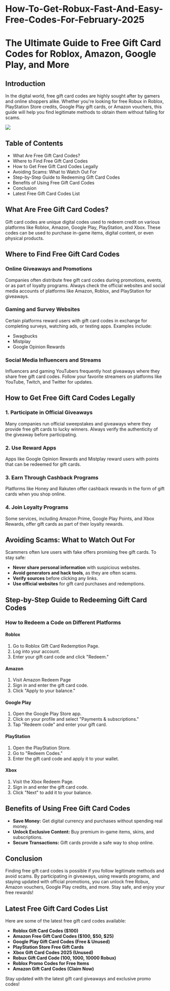 # How-To-Get-Robux-Fast-And-Easy-Free-Codes-For-February-2025

# The Ultimate Guide to Free Gift Card Codes for Roblox, Amazon, Google Play, and More

## Introduction

In the digital world, free gift card codes are highly sought after by gamers and online shoppers alike. Whether you're looking for free Robux in Roblox, PlayStation Store credits, Google Play gift cards, or Amazon vouchers, this guide will help you find legitimate methods to obtain them without falling for scams.

[![](https://pic-png.s3.eu-north-1.amazonaws.com/click-cursor-icon-with-click-here-button-free-png.png)](https://www.apkhub.site/)

## Table of Contents

- What Are Free Gift Card Codes?  
- Where to Find Free Gift Card Codes  
- How to Get Free Gift Card Codes Legally  
- Avoiding Scams: What to Watch Out For  
- Step-by-Step Guide to Redeeming Gift Card Codes  
- Benefits of Using Free Gift Card Codes  
- Conclusion  
- Latest Free Gift Card Codes List  

## What Are Free Gift Card Codes?

Gift card codes are unique digital codes used to redeem credit on various platforms like Roblox, Amazon, Google Play, PlayStation, and Xbox. These codes can be used to purchase in-game items, digital content, or even physical products.

## Where to Find Free Gift Card Codes

### Online Giveaways and Promotions
Companies often distribute free gift card codes during promotions, events, or as part of loyalty programs. Always check the official websites and social media accounts of platforms like Amazon, Roblox, and PlayStation for giveaways.

### Gaming and Survey Websites
Certain platforms reward users with gift card codes in exchange for completing surveys, watching ads, or testing apps. Examples include:
- Swagbucks  
- Mistplay  
- Google Opinion Rewards  

### Social Media Influencers and Streams
Influencers and gaming YouTubers frequently host giveaways where they share free gift card codes. Follow your favorite streamers on platforms like YouTube, Twitch, and Twitter for updates.

## How to Get Free Gift Card Codes Legally

### 1. Participate in Official Giveaways
Many companies run official sweepstakes and giveaways where they provide free gift cards to lucky winners. Always verify the authenticity of the giveaway before participating.

### 2. Use Reward Apps
Apps like Google Opinion Rewards and Mistplay reward users with points that can be redeemed for gift cards.

### 3. Earn Through Cashback Programs
Platforms like Honey and Rakuten offer cashback rewards in the form of gift cards when you shop online.

### 4. Join Loyalty Programs
Some services, including Amazon Prime, Google Play Points, and Xbox Rewards, offer gift cards as part of their loyalty rewards.

## Avoiding Scams: What to Watch Out For

Scammers often lure users with fake offers promising free gift cards. To stay safe:
- **Never share personal information** with suspicious websites.
- **Avoid generators and hack tools**, as they are often scams.
- **Verify sources** before clicking any links.
- **Use official websites** for gift card purchases and redemptions.

## Step-by-Step Guide to Redeeming Gift Card Codes

### How to Redeem a Code on Different Platforms

#### Roblox
1. Go to Roblox Gift Card Redemption Page.  
2. Log into your account.  
3. Enter your gift card code and click "Redeem."  

#### Amazon
1. Visit Amazon Redeem Page
2. Sign in and enter the gift card code.  
3. Click "Apply to your balance."  

#### Google Play
1. Open the Google Play Store app.  
2. Click on your profile and select "Payments & subscriptions."  
3. Tap "Redeem code" and enter your gift card.  

#### PlayStation
1. Open the PlayStation Store.  
2. Go to "Redeem Codes."  
3. Enter the gift card code and apply it to your wallet.  

#### Xbox
1. Visit the Xbox Redeem Page.  
2. Sign in and enter the gift card code.  
3. Click "Next" to add it to your balance.  

## Benefits of Using Free Gift Card Codes

- **Save Money:** Get digital currency and purchases without spending real money.
- **Unlock Exclusive Content:** Buy premium in-game items, skins, and subscriptions.
- **Secure Transactions:** Gift cards provide a safe way to shop online.

## Conclusion

Finding free gift card codes is possible if you follow legitimate methods and avoid scams. By participating in giveaways, using rewards programs, and staying updated with official promotions, you can unlock free Robux, Amazon vouchers, Google Play credits, and more. Stay safe, and enjoy your free rewards!

## Latest Free Gift Card Codes List

Here are some of the latest free gift card codes available:

- **Roblox Gift Card Codes ($100)**  
- **Amazon Free Gift Card Codes ($100, $50, $25)**  
- **Google Play Gift Card Codes (Free & Unused)**  
- **PlayStation Store Free Gift Cards**  
- **Xbox Gift Card Codes 2025 (Unused)**  
- **Robux Gift Card Code (100, 1000, 10000 Robux)**  
- **Roblox Promo Codes for Free Items**  
- **Amazon Gift Card Codes (Claim Now)**  

Stay updated with the latest gift card giveaways and exclusive promo codes!
